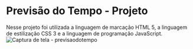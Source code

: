 # Previsão do Tempo - Projeto
Nesse projeto foi utilizada a linguagem de marcação HTML 5, a linguagem de estilização CSS 3  e a linguagem de programação JavaScript.
![Captura de tela - previsaodotempo](https://user-images.githubusercontent.com/126594189/229663206-db85d4d0-ea81-4435-b9a2-06dd1c4c4e31.png)
